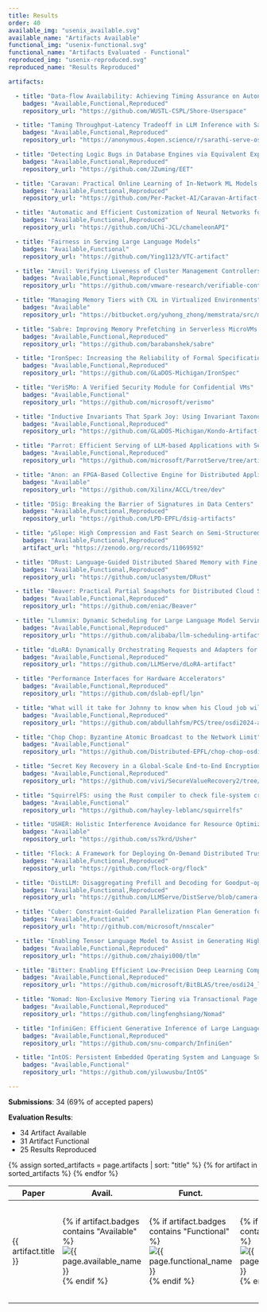 ```yaml
---
title: Results
order: 40
available_img: "usenix_available.svg"
available_name: "Artifacts Available"
functional_img: "usenix-functional.svg"
functional_name: "Artifacts Evaluated - Functional"
reproduced_img: "usenix-reproduced.svg"
reproduced_name: "Results Reproduced"

artifacts:

  - title: "Data-flow Availability: Achieving Timing Assurance on Autonomous Systems"
    badges: "Available,Functional,Reproduced"
    repository_url: "https://github.com/WUSTL-CSPL/Shore-Userspace"

  - title: "Taming Throughput-Latency Tradeoff in LLM Inference with Sarathi-Serve"
    badges: "Available,Functional,Reproduced"
    repository_url: "https://anonymous.4open.science/r/sarathi-serve-osdi-artifact-5EB8/"

  - title: "Detecting Logic Bugs in Database Engines via Equivalent Expression Transformation"
    badges: "Available,Functional,Reproduced"
    repository_url: "https://github.com/JZuming/EET"

  - title: "Caravan: Practical Online Learning of In-Network ML Models with Labeling Agents"
    badges: "Available,Functional,Reproduced"
    repository_url: "https://github.com/Per-Packet-AI/Caravan-Artifact-OSDI24"

  - title: "Automatic and Efficient Customization of Neural Networks for ML Applications"
    badges: "Available,Functional,Reproduced"
    repository_url: "https://github.com/UChi-JCL/chameleonAPI"

  - title: "Fairness in Serving Large Language Models"
    badges: "Available,Functional"
    repository_url: "https://github.com/Ying1123/VTC-artifact"

  - title: "Anvil: Verifying Liveness of Cluster Management Controllers"
    badges: "Available,Functional,Reproduced"
    repository_url: "https://github.com/vmware-research/verifiable-controllers"

  - title: "Managing Memory Tiers with CXL in Virtualized Environments"
    badges: "Available"
    repository_url: "https://bitbucket.org/yuhong_zhong/memstrata/src/master/"

  - title: "Sabre: Improving Memory Prefetching in Serverless MicroVMs with Near-Memory Hardware-Accelerated Compression"
    badges: "Available,Functional,Reproduced"
    repository_url: "https://github.com/barabanshek/sabre"

  - title: "IronSpec: Increasing the Reliability of Formal Specifications"
    badges: "Available,Functional,Reproduced"
    repository_url: "https://github.com/GLaDOS-Michigan/IronSpec"

  - title: "VeriSMo: A Verified Security Module for Confidential VMs"
    badges: "Available,Functional"
    repository_url: "https://github.com/microsoft/verismo"

  - title: "Inductive Invariants That Spark Joy: Using Invariant Taxonomies to Streamline Distributed Systems Proofs"
    badges: "Available,Functional,Reproduced"
    repository_url: "https://github.com/GLaDOS-Michigan/Kondo-Artifact-OSDI24"

  - title: "Parrot: Efficient Serving of LLM-based Applications with Semantic Variable"
    badges: "Available,Functional,Reproduced"
    repository_url: "https://github.com/microsoft/ParrotServe/tree/artifact"

  - title: "Anon: an FPGA-Based Collective Engine for Distributed Applications"
    badges: "Available"
    repository_url: "https://github.com/Xilinx/ACCL/tree/dev"

  - title: "DSig: Breaking the Barrier of Signatures in Data Centers"
    badges: "Available,Functional,Reproduced"
    repository_url: "https://github.com/LPD-EPFL/dsig-artifacts"

  - title: "𝜇Slope: High Compression and Fast Search on Semi-Structured Logs"
    badges: "Available,Functional,Reproduced"
    artifact_url: "https://zenodo.org/records/11069592"

  - title: "DRust: Language-Guided Distributed Shared Memory with Fine Granularity, Full Transparency, and Ultra Efficiency"
    badges: "Available,Functional,Reproduced"
    repository_url: "https://github.com/uclasystem/DRust"

  - title: "Beaver: Practical Partial Snapshots for Distributed Cloud Services"
    badges: "Available,Functional,Reproduced"
    repository_url: "https://github.com/eniac/Beaver"

  - title: "Llumnix: Dynamic Scheduling for Large Language Model Serving"
    badges: "Available,Functional,Reproduced"
    repository_url: "https://github.com/alibaba/llm-scheduling-artifact"

  - title: "dLoRA: Dynamically Orchestrating Requests and Adapters for LoRA LLM Serving"
    badges: "Available,Functional,Reproduced"
    repository_url: "https://github.com/LLMServe/dLoRA-artifact"

  - title: "Performance Interfaces for Hardware Accelerators"
    badges: "Available,Functional,Reproduced"
    repository_url: "https://github.com/dslab-epfl/lpn"

  - title: "What will it take for Johnny to know when his Cloud job will finish? Towards providing reliable job completion time predictions using PCS"
    badges: "Available,Functional,Reproduced"
    repository_url: "https://github.com/abdullahfsm/PCS/tree/osdi2024-artifact"

  - title: "Chop Chop: Byzantine Atomic Broadcast to the Network Limit"
    badges: "Available,Functional"
    repository_url: "https://github.com/Distributed-EPFL/chop-chop-osdi24?tab=readme-ov-file"

  - title: "Secret Key Recovery in a Global-Scale End-to-End Encryption System"
    badges: "Available,Functional,Reproduced"
    repository_url: "https://github.com/vivi/SecureValueRecovery2/tree/artifact/paper_experiments#readme"

  - title: "SquirrelFS: using the Rust compiler to check file-system crash consistency"
    badges: "Available,Functional"
    repository_url: "https://github.com/hayley-leblanc/squirrelfs"

  - title: "USHER: Holistic Interference Avoidance for Resource Optimized ML Inference"
    badges: "Available"
    repository_url: "https://github.com/ss7krd/Usher"

  - title: "Flock: A Framework for Deploying On-Demand Distributed Trust"
    badges: "Available,Functional,Reproduced"
    repository_url: "https://github.com/flock-org/flock"

  - title: "DistLLM: Disaggregating Prefill and Decoding for Goodput-optimized Large Language Model Serving"
    badges: "Available,Functional,Reproduced"
    repository_url: "https://github.com/LLMServe/DistServe/blob/camera-ready/distserve/evaluation/docs/README-AE.md"

  - title: "Cuber: Constraint-Guided Parallelization Plan Generation for Deep Learning Training"
    badges: "Available,Functional"
    repository_url: "http://github.com/microsoft/nnscaler"

  - title: "Enabling Tensor Language Model to Assist in Generating High-Performance Tensor Programs for Deep Learning"
    badges: "Available,Functional,Reproduced"
    repository_url: "https://github.com/zhaiyi000/tlm"

  - title: "Bitter: Enabling Efficient Low-Precision Deep Learning Computing through Hardware-aware Tensor Transformation"
    badges: "Available,Functional,Reproduced"
    repository_url: "https://github.com/microsoft/BitBLAS/tree/osdi24_ladder_artifact"

  - title: "Nomad: Non-Exclusive Memory Tiering via Transactional Page Migration"
    badges: "Available,Functional,Reproduced"
    repository_url: "https://github.com/lingfenghsiang/Nomad"

  - title: "InfiniGen: Efficient Generative Inference of Large Language Models with Dynamic KV Cache Management"
    badges: "Available,Functional,Reproduced"
    repository_url: "https://github.com/snu-comparch/InfiniGen"

  - title: "IntOS: Persistent Embedded Operating System and Language Support for Multi-threaded Intermittent Computing"
    badges: "Available,Functional"
    repository_url: "https://github.com/yiluwusbu/IntOS"

---
```


**Submissions**: 34 (69% of accepted papers)

**Evaluation Results**:

* 34 Artifact Available
* 31 Artifact Functional
* 25 Results Reproduced

<table>
  <thead>
    <tr>
      <th>Paper</th>
      <th width="75px">Avail.</th>
      <th width="75px">Funct.</th>
      <th width="75px">Repro.</th>
      <th>Available At</th>
    </tr>
  </thead>
  <tbody>
  {% assign sorted_artifacts = page.artifacts | sort: "title" %}
  {% for artifact in sorted_artifacts %}
    <tr>
      <td>
        {{ artifact.title }}
      </td>
      <td width="75px">
        {% if artifact.badges contains "Available" %}
          <img src="{{ site.baseurl }}/images/{{ page.available_img }}" alt="{{ page.available_name }}">
        {% endif %}
      </td>
      <td width="75px">
        {% if artifact.badges contains "Functional" %}
          <img src="{{ site.baseurl }}/images/{{ page.functional_img }}" alt="{{ page.functional_name }}">
        {% endif %}
      </td>
      <td width="75px">
        {% if artifact.badges contains "Reproduced" %}
          <img src="{{ site.baseurl }}/images/{{ page.reproduced_img }}" alt="{{ page.reproduced_name }}">
        {% endif %}
      </td>
      <td width="120px">
        {% if artifact.artifact_url %}
          <a href="{{artifact.artifact_url}}" target="_blank">Artifact</a><br>
        {% endif %} {% if artifact.repository_url %}
          <a href="{{artifact.repository_url}}" target="_blank">Repository</a><br>
        {% endif %} {% if artifact.appendix_url %}
          <a href="{{artifact.appendix_url}}" target="_blank">Appendix</a><br>
        {% endif %}
      </td>
    </tr>
  {% endfor %}
  </tbody>
</table>